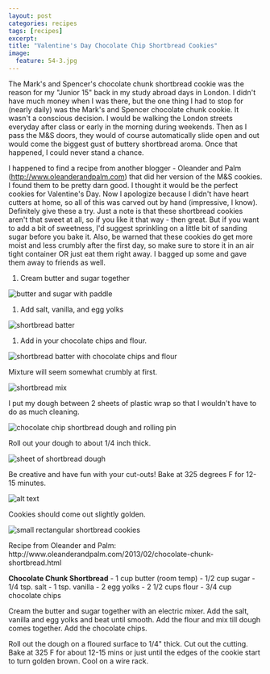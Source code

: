```yaml
---
layout: post
categories: recipes
tags: [recipes]
excerpt: 
title: "Valentine's Day Chocolate Chip Shortbread Cookies"
image:
  feature: 54-3.jpg
---
```


The Mark's and Spencer's chocolate chunk shortbread cookie was the reason for my "Junior 15" back in my study abroad days in London.  I didn't have much money when I was there, but the one thing I had to stop for (nearly daily) was the Mark's and Spencer chocolate chunk cookie.  It wasn't a conscious decision.  I would be walking the London streets everyday after class or early in the morning during weekends.  Then as I pass the M&S doors, they would of course automatically slide open and out would come the biggest gust of buttery shortbread aroma.   Once that happened, I could never stand a chance.    

I happened to find a recipe from another blogger - Oleander and Palm (http://www.oleanderandpalm.com) that did her version of the M&S cookies.  I found them to be pretty darn good.  I thought it would be the perfect cookies for Valentine's Day.  Now I apologize because I didn't have heart cutters at home, so all of this was carved out by hand (impressive, I know).  Definitely give these a try.  Just a note is that these shortbread cookies aren't that sweet at all, so if you like it that way - then great.  But if you want to add a bit of sweetness, I'd suggest sprinkling on a little bit of sanding sugar before you bake it.  Also, be warned that these cookies do get more moist and less crumbly after the first day, so make sure to store it in an air tight container OR just eat them right away.  I bagged up some and gave them away to friends as well.
<section class='recipe'>
<ol><li>Cream butter and sugar together</li></ol>

<p><img alt="butter and sugar with paddle" title="" src="../img/54-2.jpg"/></p>

<ol><li>Add salt, vanilla, and egg yolks</li></ol>

<p><img alt="shortbread batter" title="" src="../img/54-3.jpg"/></p>

<ol><li>Add in your chocolate chips and flour.</li></ol>

<p><img alt="shortbread batter with chocolate chips and flour" title="" src="../img/54-4.jpg"/></p>

<p>Mixture will seem somewhat crumbly at first.</p>

<p><img alt="shortbread mix" title="" src="../img/54-5.jpg"/></p>

<p>I put my dough between 2 sheets of plastic wrap so that I wouldn&#39;t have to do as much cleaning.</p>

<p><img alt="chocolate chip shortbread dough and rolling pin" title="" src="../img/54-6.jpg"/></p>

<p>Roll out your dough to about 1/4 inch thick.</p>

<p><img alt="sheet of shortbread dough" title="" src="../img/54-7.jpg"/></p>

<p>Be creative and have fun with your cut-outs!  Bake at 325 degrees F for 12-15 minutes.</p>

<p><img alt="alt text" title="" src="../img/54-8.jpg"/></p>

<p>Cookies should come out slightly golden.</p>

<p><img alt="small rectangular shortbread cookies" title="" src="../img/54-9.jpg"/></p>

<p>Recipe from Oleander and Palm: 
http://www.oleanderandpalm.com/2013/02/chocolate-chunk-shortbread.html</p>

<p><strong>Chocolate Chunk Shortbread</strong>
- 1 cup butter (room temp)
- 1/2 cup sugar
- 1/4 tsp. salt
- 1 tsp. vanilla
- 2 egg yolks
- 2 1/2 cups flour
- 3/4 cup chocolate chips</p>

<p>Cream the butter and sugar together with an electric mixer.  Add the salt, vanilla and egg yolks and beat until smooth.  Add the flour and mix till dough comes together.  Add the chocolate chips.</p>

<p>Roll out the dough on a floured surface to 1/4&quot; thick.  Cut out the cutting.  Bake at 325 F for about 12-15 mins or just until the edges of the cookie start to turn golden brown.  Cool on a wire rack.</p></section>